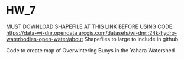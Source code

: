 # HW_7
MUST DOWNLOAD SHAPEFILE AT THIS LINK BEFORE USING CODE: https://data-wi-dnr.opendata.arcgis.com/datasets/wi-dnr::24k-hydro-waterbodies-open-water/about
      Shapefiles to large to include in github

Code to create map of Overwintering Buoys in the Yahara Watershed
